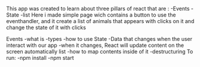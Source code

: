 This app was created to learn about three pillars of react that are :
-Events
-State
-list
Here i made simple page wich contains a button to use the eventhandler, and it create a list of animals that appears with clicks on it and change the state of it with clicks

Events
-what is
-types
-how to use
State
-Data that changes when the user interact with our app 
-when it changes, React will update content on the screen automatically 
list
-how to map contents inside of it
-destructuring 
To run:
-npm install
-npm start

